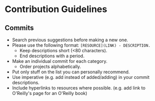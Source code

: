 # Contribution Guidelines

## Commits
* Search previous suggestions before making a new one.
* Please use the following format: `[RESOURCE](LINK) - DESCRIPTION.`
  * Keep descriptions short (<80 characters).
  * End descriptions with a period.
* Make an individual commit for each category.
  * Order projects alphabetically.
* Put only stuff on the list you can personally recommend.
* Use imperative (e.g. add instead of added/adding) in your commit descriptions.
* Include hyperlinks to resources where possible. (e.g. add link to O'Reilly's page for an O'Reilly book)
